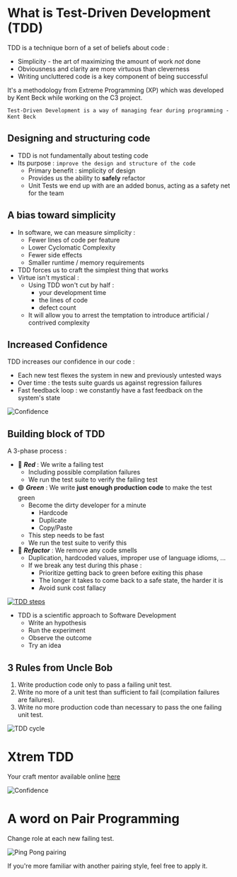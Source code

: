 # What is Test-Driven Development (TDD)
TDD is a technique born of a set of beliefs about code :

* Simplicity - the art of maximizing the amount of work *not* done
* Obviousness and clarity are more virtuous than cleverness
* Writing uncluttered code is a key component of being successful

It's a methodology from Extreme Programming (XP) which was developed by Kent Beck while working on the C3 project.

`Test-Driven Development is a way of managing fear during programming - Kent Beck`

## Designing and structuring code
* TDD is not fundamentally about testing code
* Its purpose : `improve the design and structure of the code`
    * Primary benefit : simplicity of design
    * Provides us the ability to **safely** refactor
    * Unit Tests we end up with are an added bonus, acting as a safety net for the team

## A bias toward simplicity
* In software, we can measure simplicity :
    * Fewer lines of code per feature
    * Lower Cyclomatic Complexity
    * Fewer side effects
    * Smaller runtime / memory requirements
* TDD forces us to craft the simplest thing that works
* Virtue isn't mystical :
    * Using TDD won't cut by half :
        * your development time
        * the lines of code
        * defect count
    * It will allow you to arrest the temptation to introduce artificial / contrived complexity

## Increased Confidence
TDD increases our confidence in our code :

* Each new test flexes the system in new and previously untested ways
* Over time : the tests suite guards us against regression failures
* Fast feedback loop : we constantly have a fast feedback on the system's state

![Confidence](img/confidence.png)

## Building block of TDD
A 3-phase process :

* :red_circle: ***Red*** : We write a failing test
    * Including possible compilation failures
    * We run the test suite to verify the failing test
* :green_circle: ***Green*** : We write **just enough production code** to make the test green
    * Become the dirty developer for a minute
      * Hardcode
      * Duplicate
      * Copy/Paste
    * This step needs to be fast
    * We run the test suite to verify this
* :large_blue_circle: ***Refactor*** : We remove any code smells
    * Duplication, hardcoded values, improper use of language idioms, ...
    * If we break any test during this phase :
        * Prioritize getting back to green before exiting this phase
        * The longer it takes to come back to a safe state, the harder it is
        * Avoid sunk cost fallacy

[![TDD steps](img/tdd.png)](https://tddmanifesto.com/getting-started/)

* TDD is a scientific approach to Software Development
    * Write an hypothesis
    * Run the experiment
    * Observe the outcome
    * Try an idea

## 3 Rules from Uncle Bob
1. Write production code only to pass a failing unit test.
1. Write no more of a unit test than sufficient to fail (compilation failures are failures).
1. Write no more production code than necessary to pass the one failing unit test.

![TDD cycle](img/tdd-rules.png)

# Xtrem TDD
Your craft mentor available online [here](https://xtrem-tdd.netlify.app/)

![Confidence](img/xtrem.png)

# A word on Pair Programming
Change role at each new failing test.

![Ping Pong pairing](img/ping-pong-pairing.jpg)

If you're more familiar with another pairing style, feel free to apply it.